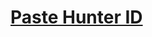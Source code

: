 # [Paste Hunter ID](https://www.mousehuntgame.com/preferences.php?tab=mousehunt-improved-settings#mousehunt-improved-settings-feature-paste-hunter-id)

